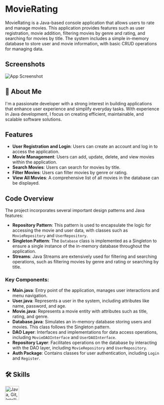 # MovieRating

MovieRating is a Java-based console application that allows users to rate and manage movies. This application provides features such as user registration, movie addition, filtering movies by genre and rating, and searching for movies by title. The system includes a simple in-memory database to store user and movie information, with basic CRUD operations for managing data.

## Screenshots

![App Screenshot]([https://i.ibb.co/mNQXThZ/Screenshot-2024-09-04-202545.png](https://i.ibb.co/mNQXThZ/Screenshot-2024-09-04-202545.png))


## 🚀 About Me
I'm a passionate developer with a strong interest in building applications that enhance user experience and simplify everyday tasks. With experience in Java development, I focus on creating efficient, maintainable, and scalable software solutions.

## Features

- **User Registration and Login**: Users can create an account and log in to access the application.
- **Movie Management**: Users can add, update, delete, and view movies within the application.
- **Search Movies**: Users can search for movies by title.
- **Filter Movies**: Users can filter movies by genre or rating.
- **View All Movies**: A comprehensive list of all movies in the database can be displayed.

## Code Overview

The project incorporates several important design patterns and Java features:

- **Repository Pattern**: This pattern is used to encapsulate the logic for accessing the movie and user data, with classes such as `MovieRepository` and `UserRepository`.
- **Singleton Pattern**: The `Database` class is implemented as a Singleton to ensure a single instance of the in-memory database throughout the application.
- **Streams**: Java Streams are extensively used for filtering and searching operations, such as filtering movies by genre and rating or searching by title.

### Key Components:

- **Main.java**: Entry point of the application, manages user interactions and menu navigation.
- **User.java**: Represents a user in the system, including attributes like name, password, and age.
- **Movie.java**: Represents a movie entity with attributes such as title, rating, and genre.
- **Database.java**: Simulates an in-memory database storing users and movies. This class follows the Singleton pattern.
- **DAO Layer**: Interfaces and implementations for data access operations, including `MovieDAOInterface` and `UserDAOInterface`.
- **Repository Layer**: Facilitates operations on the database by interacting with the DAO layer, including `MovieRepository` and `UserRepository`.
- **Auth Package**: Contains classes for user authentication, including `Login` and `Register`.

## 🛠 Skills

<p>
    <img src="https://skillicons.dev/icons?i=git,idea,java" height="45" alt="Java, Git, IntelliJ IDEA" />
</p>
